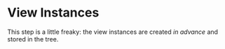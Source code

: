 # View Instances

This step is a little freaky: the view instances are created *in advance* and stored in the tree.

```{literalinclude} ../../examples/view_instances/__init__.py
```
